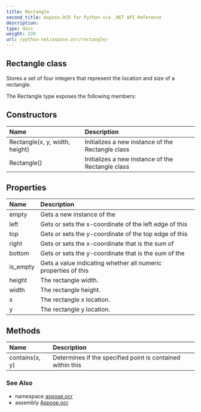 ```yaml
---
title: Rectangle
second_title: Aspose.OCR for Python via .NET API Reference
description: 
type: docs
weight: 220
url: /python-net/aspose.ocr/rectangle/
---
```


## Rectangle class

Stores a set of four integers that represent the location and size of a rectangle.

The Rectangle type exposes the following members:
## Constructors
| Name | Description |
| :- | :- |
|Rectangle(x, y, width, height)|Initializes a new instance of the Rectangle class|
|Rectangle()|Initializes a new instance of the Rectangle class|
## Properties
| Name | Description |
| :- | :- |
|empty|Gets a new instance of the|
|left|Gets or sets the x-coordinate of the left edge of this|
|top|Gets or sets the y-coordinate of the top edge of this|
|right|Gets or sets the x-coordinate that is the sum of|
|bottom|Gets or sets the y-coordinate that is the sum of the|
|is_empty|Gets a value indicating whether all numeric properties of this|
|height|The rectangle width.|
|width|The rectangle height.|
|x|The rectangle x location.|
|y|The rectangle y location.|
## Methods
| Name | Description |
| :- | :- |
|contains(x, y)|Determines if the specified point is contained within this|

### See Also

* namespace [aspose.ocr](/ocr/python-net/aspose.ocr/)
* assembly [Aspose.ocr](/ocr/python-net/)


